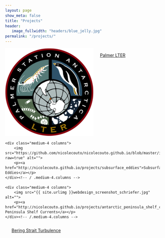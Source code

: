 ```yaml
---
layout: page
show_meta: false
title: "Projects"
header:
   image_fullwidth: "headers/blue_jelly.jpg"
permalink: "/projects/"
---
```



<div class="row t30">
    <div class="medium-4 columns">
        <img src="https://github.com/nicolecouto/nicolecouto.github.io/blob/master/images/PalmerLTERlogo.png?raw=true" alt="">
        <p><a href="http://nicolecouto.github.io/projects/palmer_lter">Palmer LTER</a></p>
    </div><!-- /.medium-4.columns -->

    <div class="medium-4 columns">
        <img src="https://github.com/nicolecouto/nicolecouto.github.io/blob/master/images/gliderThroughEddies.png?raw=true" alt="">
        <p><a href="http://nicolecouto.github.io/projects/subsurface_eddies">Subsurface Eddies</a></p>
    </div><!-- / .medium-4.columns -->

    <div class="medium-4 columns">
        <img src="{{ site.urlimg }}webdesign_screenshot_schriefer.jpg" alt="">
        <p><a href="http://nicolecouto.github.io/projects/antarctic_peninsula_shelf_currents">Antarctic Peninsula Shelf Currents</a></p>
    </div><!-- /.medium-4.columns -->
</div><!-- /.row -->

<div class="row t30">
    <div class="medium-4 columns">
        <img src="{{ site.urlimg }}webdesign_screenshot_stilwandel.jpg" alt="">
        <p><a href="http://nicolecouto.github.io/projects/bering_strait_turbulence">Bering Strait Turbulence</a></p>
    </div><!-- /.medium-4.columns -->


</div><!-- /.row -->
